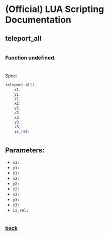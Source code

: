 
# (Official) LUA Scripting Documentation

## teleport_all
#
### Function undefined.
#
Spec:
```lua
teleport_all(
	x1,
	y1,
	z1,
	x2,
	y2,
	z2,
	x3,
	y3,
	z3,
	is_rel)
```
#
## Parameters:
- `x1:` 
- `y1:` 
- `z1:` 
- `x2:` 
- `y2:` 
- `z2:` 
- `x3:` 
- `y3:` 
- `z3:` 
- `is_rel:` 
#  

### [back](../other)
